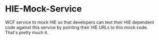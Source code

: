 # HIE-Mock-Service
WCF service to mock HIE so that developers can test their HIE dependent code against this service by pointing their HIE URLs to this mock code.
That's pretty much it.